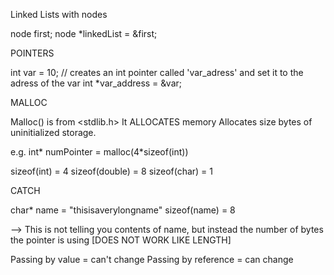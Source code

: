 Linked Lists with nodes

node first;
node *linkedList = &first;

POINTERS

int var = 10;
// creates an int pointer called 'var_adress' and set it to the adress of the var
int *var_address = &var;

MALLOC

Malloc() is from <stdlib.h>
It ALLOCATES memory
Allocates size bytes of uninitialized storage.

e.g.
int* numPointer = malloc(4*sizeof(int))

sizeof(int) = 4
sizeof(double) = 8
sizeof(char) = 1

CATCH

char* name = "thisisaverylongname"
sizeof(name) = 8

--> This is not telling you contents of name, but instead the number of bytes the pointer is using
[DOES NOT WORK LIKE LENGTH]

Passing by value = can't change
Passing by reference = can change